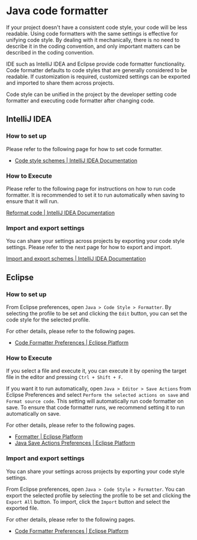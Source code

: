 # Java code formatter

If your project doesn't have a consistent code style, your code will be less readable.
Using code formatters with the same settings is effective for unifying code style.
By dealing with it mechanically, there is no need to describe it in the coding convention, and only important matters can be described in the coding convention.

IDE such as IntelliJ IDEA and Eclipse provide code formatter functionality.
Code formatter defaults to code styles that are generally considered to be readable.
If customization is required, customized settings can be exported and imported to share them across projects.

Code style can be unified in the project by the developer setting code formatter and executing code formatter after changing code.

## IntelliJ IDEA

### How to set up

Please refer to the following page for how to set code formatter.

- [Code style schemes | IntelliJ IDEA Documentation](https://www.jetbrains.com/help/idea/configuring-code-style.html)

### How to Execute

Please refer to the following page for instructions on how to run code formatter.
It is recommended to set it to run automatically when saving to ensure that it will run.

[Reformat code | IntelliJ IDEA Documentation](https://www.jetbrains.com/help/idea/reformat-and-rearrange-code.html)

### Import and export settings

You can share your settings across projects by exporting your code style settings.
Please refer to the next page for how to export and import.

[Import and export schemes | IntelliJ IDEA Documentation](https://www.jetbrains.com/help/idea/configuring-code-style.html#import-export-schemes)

## Eclipse

### How to set up

From Eclipse preferences, open `Java > Code Style > Formatter`.
By selecting the profile to be set and clicking the `Edit` button, you can set the code style for the selected profile.

For other details, please refer to the following pages.

- [Code Formatter Preferences | Eclipse Platform](https://help.eclipse.org/latest/topic/org.eclipse.jdt.doc.user/reference/preferences/java/codestyle/ref-preferences-formatter.htm?cp=1_4_4_0_2_2)

### How to Execute

If you select a file and execute it, you can execute it by opening the target file in the editor and pressing `Ctrl + Shift + F`.

If you want it to run automatically, open `Java > Editor > Save Actions` from Eclipse Preferences and select `Perform the selected actions on save` and `Format source code`.
This setting will automatically run code formatter on save.
To ensure that code formatter runs, we recommend setting it to run automatically on save.

For other details, please refer to the following pages.

- [Formatter | Eclipse Platform](https://help.eclipse.org/latest/index.jsp?topic=%2Forg.eclipse.jdt.doc.user%2Freference%2Fref-java-editor-formatter.htm&cp%3D1_4_1_1)
- [Java Save Actions Preferences | Eclipse Platform](https://help.eclipse.org/latest/index.jsp?topic=%2Forg.eclipse.jdt.doc.user%2Freference%2Fpreferences%2Fjava%2Feditor%2Fref-preferences-save-actions.htm&cp%3D1_4_4_0_5_4)

### Import and export settings

You can share your settings across projects by exporting your code style settings.

From Eclipse preferences, open `Java > Code Style > Formatter`.
You can export the selected profile by selecting the profile to be set and clicking the `Export All` button.
To import, click the `Import` button and select the exported file.

For other details, please refer to the following pages.

- [Code Formatter Preferences | Eclipse Platform](https://help.eclipse.org/latest/topic/org.eclipse.jdt.doc.user/reference/preferences/java/codestyle/ref-preferences-formatter.htm?cp=1_4_4_0_2_2)
